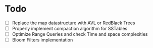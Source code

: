 # Todo

- [ ] Replace the map datastructure with AVL or RedBlack Trees
- [ ] Properly implement compaction algorithm for SSTables
- [ ] Optimize Range Queries and check Time and space complexities
- [ ] Bloom Filters implementation
